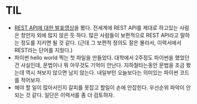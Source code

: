 # TIL

- [REST API에 대한 발표영상](https://tv.naver.com/v/2292653)을 봤다.
전세계에 REST API를 제대로 하고있는 사람은 창안자 외에 많지 않은 듯 하다. 많은 사람들이 보편적으로 REST API라고 말하는 정도를 지키면 될 것 같다. (근데 그 보편적 정의도 잘은 몰라서, 이력서에서 REST라는 단어를 지웠다.)
- 파이썬 hello world 찍는 첫 파일을 만들었다.
대학에서 2주정도 파이썬을 했었던건 사실인데, 문법이나 뭐 아무것도 기억이 안난다. 지하철타는동안 문법을 조금 봤는데 역시 쳐보지 않으면 남지 않는다. 내일부턴 오늘보다는 의미있는 파이썬 코드를 적어보자.
- 해야 할 일이 많아서인지 갈피를 못잡고 할일이 손에 안잡힌다.
우선순위 파악이 안되는 것 같다. 일단은 이력서를 좀 더 검토하자.
